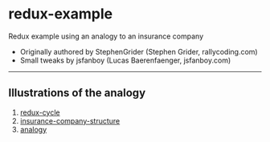 # redux-example
Redux example using an analogy to an insurance company

* Originally authored by StephenGrider (Stephen Grider, rallycoding.com)
* Small tweaks by jsfanboy (Lucas Baerenfaenger, jsfanboy.com)

---

## Illustrations of the analogy

1. [redux-cycle](img/01-redux-cycle.png)
2. [insurance-company-structure](img/02-insurance-company-structure.png)
3. [analogy](img/03-analogy.png)
